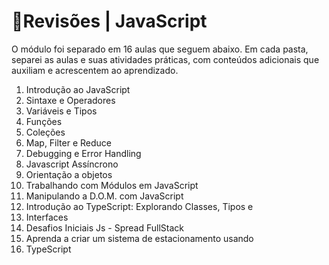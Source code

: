 # 📒Revisões | JavaScript

O módulo foi separado em 16 aulas que seguem abaixo. Em cada pasta, separei as aulas e suas atividades práticas, com conteúdos adicionais que auxiliam e acrescentem ao aprendizado.

1. Introdução ao JavaScript
2. Sintaxe e Operadores
3. Variáveis e Tipos
4. Funções
5. Coleções
6. Map, Filter e Reduce
7. Debugging e Error Handling
8. Javascript Assíncrono
9. Orientação a objetos
10. Trabalhando com Módulos em JavaScript
11. Manipulando a D.O.M. com JavaScript
12. Introdução ao TypeScript: Explorando Classes, Tipos e
13. Interfaces
14. Desafios Iniciais Js - Spread FullStack
15. Aprenda a criar um sistema de estacionamento usando
16. TypeScript